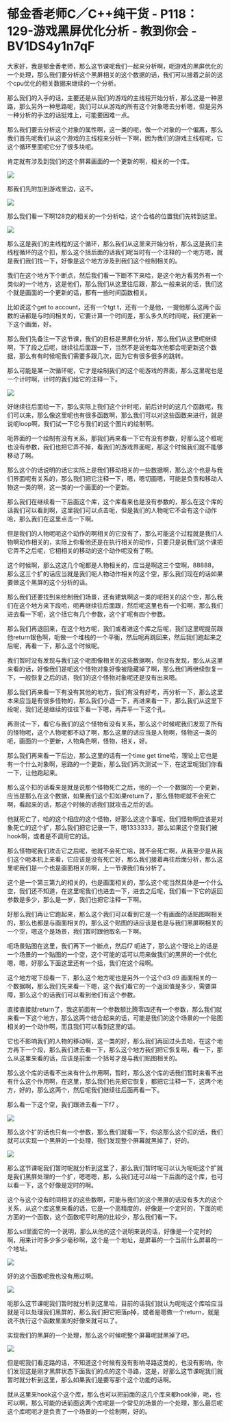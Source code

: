 # 郁金香老师C／C++纯干货 - P118：129-游戏黑屏优化分析 - 教到你会 - BV1DS4y1n7qF

大家好，我是郁金香老师，那么这节课呢我们一起来分析啊，呃游戏的黑屏优化的一个处理，那么我们要分析这个黑屏相关的这个数据的话，我们可以接着之前的这个cpu优化的相关数据来继续的一个分析。

那么我们的入手的话，主要还是从我们的游戏的主线程开始分析，那么这是一种思路，那么另外一种思路呢，我们可以从游戏的所有这个对象嗯去分析嗯，但是另外一种分析的手法的话挺难上，可能要困难一点。

那么我们要去分析这个对象的属性啊，这一类的呃，做一个对象的一个偏离，那么我们首先呢我们从这个游戏的主线程来分析一下啊，因为我们的游戏主线程呢，它这个循环里面呢它分了很多块呃。

肯定就有涉及到我们的这个屏幕画面的一个更新的啊，相关的一个库。

![](img/08bf151698193e861819778bafb19c90_1.png)

那我们先附加到游戏里边，这不。

![](img/08bf151698193e861819778bafb19c90_3.png)

那么我们看一下啊128克的相关的一个分析哈，这个合格的位置我们先转到这里。

![](img/08bf151698193e861819778bafb19c90_5.png)

那么这是我们的主线程的这个循环，那么我们从这里来开始分析，那么这是我们主线程循环的这个扣，那么这个括后面的话我们呢当时有一个注释的一个地方嗯，就是我们我们找一下，好像是这个地方涉及到我们这个绘制相关的。

我们在这个地方下个断点，然后我们看一下断不下来哈，是这个地方看另外有一个类似的一个地方，这是他们，那么我们从这里往后跟，那么一般来说的话，我们这个就是画面的一个更新的话，都有一些时间函数相关。

比如说这个get to account，还有一个tgt t，还有一个是他，一提他那么这两个函数的话都是与时间相关的，它要计算一个时间差，那么多久的时间呢，我们更新一下这个画面，好。

那么我们先备注一下这节课，我们的目标是黑屏化分析，那么我们从这里呢继续啊，下了段之后呢，继续往后面跟一下，当然不是说他每次他都会呃更新这个数据，那么有有时候呢我们需要多跟几次，因为它有很多很多的跳转。

那么可能是某一次循环呢，它才是绘制我们的这个呃游戏的界面，那么这里呢也是一个计时啊，计时的我们给它的注释一下。



![](img/08bf151698193e861819778bafb19c90_7.png)

好继续往后面给一下，那么实际上我们这个计时呃，前后计时的这几个函数呢，我们可以来，那么像这里呢也有很多函数啊，那么我们可以对这些函数来进行，就是说呃loop啊，我们试一下它与我们的这个图片的绘制啊。

呃界面的一个绘制有没有关系，那我们再来看一下它有没有参数，好那么这个框呢也没有参数，我们也把它弄不掉，看我们的游戏界面呢，那这个时候我们就不能够移动了啊。

那么这个的话说明的话它实际上是我们移动相关的一些数据啊，那么这个也是与我们界面呢有关系的，那么我们把它注释一下，嗯，嗯切画嗯，可能是负责和移动人物这一类的啊，这一类的一个画面的一个更新。

那么我们在继续看一下后面这个库，这个库看来也是没有参数的，那么在这个库的话我们可以看到啊，这里我们可以点击呃，但是我们的人物呢它不会有这个动作哈，那么我们在这里点击一下啊。

但是我们的人物呢呃这个动作的啊相关的它没有了，那么可能这个过程就是我们人物啊动作相关的，实际上你看他还是在执行相关的动作，只要只是说我们这个课把它弄不之后呢，它相相关的移动的这个动作呢没有了啊。

这个时候啊，那么这这几个呢都是人物相关的，应当是啊这三个空啊，88888，那么这三个扩的话应当就是我们呃人物动作相关的这个空，那么我们现在的话如果要做这个黑屏的这个分析的话。

那么我们还要找到来绘制我们场景，还有建筑啊这一类的呃相关的这个空，那么我们在这个地方来下段哈，呃再继续往后面跟，然后呢这里也有一个扣啊，那么我们进去看一下呃，这个括它有几个参数，这个扩呢有四个参数。

那么我们再退回来，在这个地方呢，我们或者进这个库之后呢，我们这里呢提前跟他return银色啊，呃做一个堆栈的一个平衡，然后呢再跳回来，然后我们跑起来之后呢，再看一下，那么这个时候呢。

我们暂时没有发现与我们这个呃图像相关的这些数据啊，你没有发现，那么从这里来看的话，好像我们是呃这个怪物对象好像被隐藏掉了啊，那么我们再继续恢复一下，一般恢复之后的话，我们的这个怪物对象呢还是没有出来嗯。

那么我们再来看一下有没有其他的地方，我们有没有好考，再分析一下，那么这里本来应当是有很多怪物的，那么我们小退一下，再进来看一下，那么我们从这里下段呢，我们还是继续的往往下看一下嗯，再弄平一下这个孔。

再测试一下，看它与我们的这个怪物有没有关系，那么这个时候呢我们发现了所有的怪物呢，这个人物呢都不动了啊，那么这里的话应当是人物啊，怪物这一类的呃，画面的一个更新，人物角色啊，怪物，相关，好。

那么我们再来看一下后边，那么这里的话有一个time get time哈，理论上它也是有一个什么对象啊，思路的一个更新，那么我们再次测试一下，在这里呢我们你看一下，让他跑起来。

那么这个扣的话看来是就是说那个怪物死亡之后，他的一个一个数据的一个更新，应当是那么在这个数据，如果我们这个扣如果return了，那么怪物呢就不会死亡啊，看起来的话，那这个时候的话我们就攻击之后的话。

他就死亡了，哈的这个相应的这个怪物，好那么这这个事呢，我们怪物啊应该是对象死亡的这个扩，那么我们把它记录一下，嗯1333333，那么如果这个空我们被hook啊，或者是不调用它的话。

那么怪物呢我们攻击它之后呢，他就不会死亡哈，就不会死亡啊，从我至少是从我们这个呃本机上来看，它应该是没有死亡好，那么我们接着再往后面分析，那么这里呢我们是一个也是画面相关的啊，上一节课我们有分析了。

这个是一个第三第九的相关的，也是画面相关的，那么这个呢当然具体是一个什么空，我们还不知道，在这里呢我们也进去一下，进去之后呢，我们看一下它的返回参数是多少，那么是一岁，我们也把它注释一下啊。

好那么我们再让它跑起来，那么这个我们可以看到它是一个有画面的话贴图啊相关的，那么也都是与画面相关的，那么这个贴图的话应该是也是与我们黑屏啊相关的一个空，嗯这个是场景，我们暂时跟他取名一下啊。

呃场景贴图在这里，我们再下一个断点，然后f7 呃进了，那么这个理论上的话是一个场景的一个贴图的一个空，这个可能的话可以用来做我们的黑屏的一个优化嗯，嗯，好那么下面这里还有一个括，我们在这个段啊。

这个地方呢下段看一下，那么这个地方呢也是另外一个这个d3 d9 画面相关的一个数据啊，那么我们先来看一下嗯，这个我们看它的一个返回值是多少，需要屏障，那么这个的话我们可以看到他们有这个参数。

直接直接就return了，我这前面有一个参数额比腾零四还有一个参数，那么我们就来看一下这个地方，那么这两个结合起来的话，可能是我们的这个场景的一个贴图相关的一个动作啊，而且我们可以看到这里的话。

它也不影响我们的人物的移动啊，这一类的好，那么我们再回过头去哈，在这个地方再下一个段，那么我们进去看一下，那么这个地方我们把它恢复啊，看一下，那么从这里来看的话，应该是前面一个括号才是与我们贴图相关的。

那么这个库的话看不出来有什么作用啊，暂时，那么这个库的话我们暂时来看不出有什么这个作用啊，在这里，那么我们也先把它恢复，都把它注释一下，这两个地方，好的，那么这两个，然后呢我们继续往后面再看一下。

那么看一下这个空，我们跟进去看一下f7 。

![](img/08bf151698193e861819778bafb19c90_9.png)

那么这个扩的话也只有一个参数，那么我们就看一下，你这那么这个扣的话，我们就可以实现一个黑屏的一个处理，我们发现整个屏幕就黑掉了，好的。



![](img/08bf151698193e861819778bafb19c90_11.png)

那么这节课呢我们暂时呢就分析到这里了，那么我们暂时呢可以认为呢呃这个扩就是我们黑屏处理的一个扩，嗯嗯嗯，那，么我们还可以给一下后面的这个库，也可以看一下，这个好像是定时的啊。

这个与这个没有时间相关的这些数啊，可能与我们的这个黑屏的话没有多大的这个关系，从这个库这里来看的话，它是一个高精度的，好像是一个定时的，下面的呃方面的一个函数，这个函数呢平时用的比较少，那么我们看一下。

那么sd里面它的一个说明，那么从他的这个说明来说的话，好像是一个定时的啊，用来计时多少多少毫秒啊，这个是一个地址，是屏幕的一个当前什么屏幕的一个地址。



![](img/08bf151698193e861819778bafb19c90_13.png)

好的这个函数呢我也没有用过啊。

![](img/08bf151698193e861819778bafb19c90_15.png)

呃那么这节课呢我们暂时就分析到这里哈，目前的话我们就认为呢呃这个库哈应当就是可以处理我们黑屏的，那么我们把它把落p掉，或者是嗯做一个return，就是说不执行这个函数里面的好像来就可以了。

实现我们的黑屏的一个处理，那么这个时候呢整个屏幕呢就黑掉了吧。

![](img/08bf151698193e861819778bafb19c90_17.png)

但是呢我们看走路的话，不知道这个时候有没有影响寻路这类的，也没有影响，你们发现这是刚才黑屏状态下面我们的点的这个寻路，这是，好那么这节课呢我们就暂时就分析到这里，那么如果我们是要写那个这个功能的话啊。

就从这里来hook这个这个库，那么也可以把前面的这几个库来都hook掉，呃，也可以啊，那么可能的话前面这两个库呢是一个常见的场景的一个处理，那么最后呢这个库呢呃才是负责了一个场景的一个绘制啊，好的。

